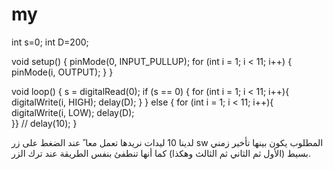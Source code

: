 # my
int s=0;
int D=200;

void setup() {
  pinMode(0, INPUT_PULLUP);
  for (int i = 1; i < 11; i++) {
    pinMode(i, OUTPUT);
  }
}


void loop() {
  s = digitalRead(0);
  if (s == 0) {
    for (int i = 1; i < 11; i++){
    digitalWrite(i, HIGH);
    delay(D);
 } } else {
    for (int i = 1; i < 11; i++){
    digitalWrite(i, LOW);
    delay(D);  
    }}
 // delay(10);
}





لدینا 10 لیدات نریدھا تعمل معا ً عند الضغط على زر sw المطلوب یكون بینھا تأخیر زمني بسیط (الأول ثم
الثاني ثم الثالث وھكذا) كما أنھا تنطفئ بنفس الطریقة عند ترك الزر.
